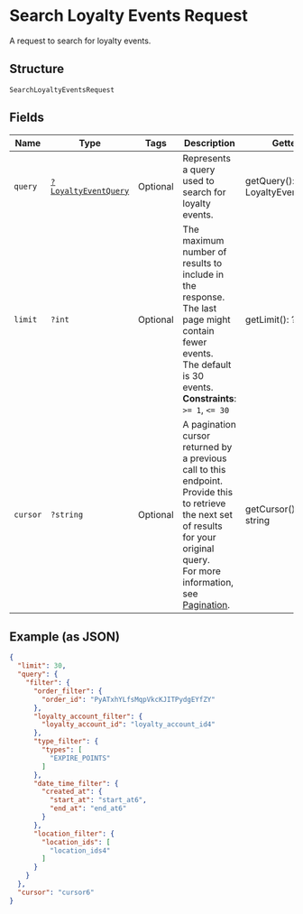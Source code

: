 
# Search Loyalty Events Request

A request to search for loyalty events.

## Structure

`SearchLoyaltyEventsRequest`

## Fields

| Name | Type | Tags | Description | Getter | Setter |
|  --- | --- | --- | --- | --- | --- |
| `query` | [`?LoyaltyEventQuery`](../../doc/models/loyalty-event-query.md) | Optional | Represents a query used to search for loyalty events. | getQuery(): ?LoyaltyEventQuery | setQuery(?LoyaltyEventQuery query): void |
| `limit` | `?int` | Optional | The maximum number of results to include in the response.<br>The last page might contain fewer events.<br>The default is 30 events.<br>**Constraints**: `>= 1`, `<= 30` | getLimit(): ?int | setLimit(?int limit): void |
| `cursor` | `?string` | Optional | A pagination cursor returned by a previous call to this endpoint.<br>Provide this to retrieve the next set of results for your original query.<br>For more information, see [Pagination](https://developer.squareup.com/docs/build-basics/common-api-patterns/pagination). | getCursor(): ?string | setCursor(?string cursor): void |

## Example (as JSON)

```json
{
  "limit": 30,
  "query": {
    "filter": {
      "order_filter": {
        "order_id": "PyATxhYLfsMqpVkcKJITPydgEYfZY"
      },
      "loyalty_account_filter": {
        "loyalty_account_id": "loyalty_account_id4"
      },
      "type_filter": {
        "types": [
          "EXPIRE_POINTS"
        ]
      },
      "date_time_filter": {
        "created_at": {
          "start_at": "start_at6",
          "end_at": "end_at6"
        }
      },
      "location_filter": {
        "location_ids": [
          "location_ids4"
        ]
      }
    }
  },
  "cursor": "cursor6"
}
```

